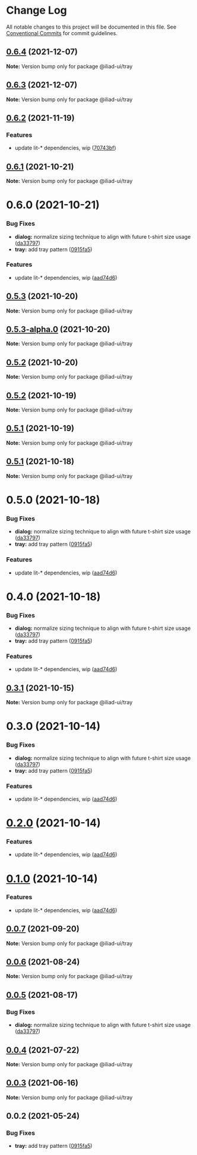 # Change Log

All notable changes to this project will be documented in this file.
See [Conventional Commits](https://conventionalcommits.org) for commit guidelines.

## [0.6.4](https://github.com/gaoding-inc/iliad-ui/compare/@iliad-ui/tray@0.6.3...@iliad-ui/tray@0.6.4) (2021-12-07)

**Note:** Version bump only for package @iliad-ui/tray

## [0.6.3](https://github.com/gaoding-inc/iliad-ui/compare/@iliad-ui/tray@0.6.2...@iliad-ui/tray@0.6.3) (2021-12-07)

**Note:** Version bump only for package @iliad-ui/tray

## [0.6.2](https://github.com/gaoding-inc/iliad-ui/compare/@iliad-ui/tray@0.6.1...@iliad-ui/tray@0.6.2) (2021-11-19)

### Features

-   update lit-\* dependencies, wip ([70743bf](https://github.com/gaoding-inc/iliad-ui/commit/70743bf6855c08924a0a3ec1a14dc43862f9cf42))

## [0.6.1](https://github.com/gaoding-inc/iliad-ui/compare/@iliad-ui/tray@0.6.0...@iliad-ui/tray@0.6.1) (2021-10-21)

**Note:** Version bump only for package @iliad-ui/tray

# 0.6.0 (2021-10-21)

### Bug Fixes

-   **dialog:** normalize sizing technique to align with future t-shirt size usage ([da33797](https://github.com/gaoding-inc/iliad-ui/commit/da33797e724d0943a6abf059c96641a220182e5f))
-   **tray:** add tray pattern ([0915fa5](https://github.com/gaoding-inc/iliad-ui/commit/0915fa5e3c7eecc1608ce3b706fbae01b3ee3608))

### Features

-   update lit-\* dependencies, wip ([aad74d6](https://github.com/gaoding-inc/iliad-ui/commit/aad74d6ac41d8450aee82d73aaf58ab949b72a00))

## [0.5.3](https://github.com/gaoding-inc/iliad-ui/compare/@iliad-ui/tray@0.5.2...@iliad-ui/tray@0.5.3) (2021-10-20)

**Note:** Version bump only for package @iliad-ui/tray

## [0.5.3-alpha.0](https://github.com/gaoding-inc/iliad-ui/compare/@iliad-ui/tray@0.5.2...@iliad-ui/tray@0.5.3-alpha.0) (2021-10-20)

**Note:** Version bump only for package @iliad-ui/tray

## [0.5.2](https://github.com/gaoding-inc/iliad-ui/compare/@iliad-ui/tray@0.5.1...@iliad-ui/tray@0.5.2) (2021-10-20)

**Note:** Version bump only for package @iliad-ui/tray

## [0.5.2](https://github.com/gaoding-inc/iliad-ui/compare/@iliad-ui/tray@0.5.1...@iliad-ui/tray@0.5.2) (2021-10-19)

**Note:** Version bump only for package @iliad-ui/tray

## [0.5.1](https://github.com/gaoding-inc/iliad-ui/compare/@iliad-ui/tray@0.5.0...@iliad-ui/tray@0.5.1) (2021-10-19)

**Note:** Version bump only for package @iliad-ui/tray

## [0.5.1](https://github.com/gaoding-inc/iliad-ui/compare/@iliad-ui/tray@0.5.0...@iliad-ui/tray@0.5.1) (2021-10-18)

**Note:** Version bump only for package @iliad-ui/tray

# 0.5.0 (2021-10-18)

### Bug Fixes

-   **dialog:** normalize sizing technique to align with future t-shirt size usage ([da33797](https://github.com/gaoding-inc/iliad-ui/commit/da33797e724d0943a6abf059c96641a220182e5f))
-   **tray:** add tray pattern ([0915fa5](https://github.com/gaoding-inc/iliad-ui/commit/0915fa5e3c7eecc1608ce3b706fbae01b3ee3608))

### Features

-   update lit-\* dependencies, wip ([aad74d6](https://github.com/gaoding-inc/iliad-ui/commit/aad74d6ac41d8450aee82d73aaf58ab949b72a00))

# 0.4.0 (2021-10-18)

### Bug Fixes

-   **dialog:** normalize sizing technique to align with future t-shirt size usage ([da33797](https://github.com/gaoding-inc/iliad-ui/commit/da33797e724d0943a6abf059c96641a220182e5f))
-   **tray:** add tray pattern ([0915fa5](https://github.com/gaoding-inc/iliad-ui/commit/0915fa5e3c7eecc1608ce3b706fbae01b3ee3608))

### Features

-   update lit-\* dependencies, wip ([aad74d6](https://github.com/gaoding-inc/iliad-ui/commit/aad74d6ac41d8450aee82d73aaf58ab949b72a00))

## [0.3.1](https://github.com/adobe/spectrum-web-components/compare/@iliad-ui/tray@0.3.0...@iliad-ui/tray@0.3.1) (2021-10-15)

**Note:** Version bump only for package @iliad-ui/tray

# 0.3.0 (2021-10-14)

### Bug Fixes

-   **dialog:** normalize sizing technique to align with future t-shirt size usage ([da33797](https://github.com/adobe/spectrum-web-components/commit/da33797e724d0943a6abf059c96641a220182e5f))
-   **tray:** add tray pattern ([0915fa5](https://github.com/adobe/spectrum-web-components/commit/0915fa5e3c7eecc1608ce3b706fbae01b3ee3608))

### Features

-   update lit-\* dependencies, wip ([aad74d6](https://github.com/adobe/spectrum-web-components/commit/aad74d6ac41d8450aee82d73aaf58ab949b72a00))

# [0.2.0](https://github.com/adobe/spectrum-web-components/compare/@iliad-ui/tray@0.0.7...@iliad-ui/tray@0.2.0) (2021-10-14)

### Features

-   update lit-\* dependencies, wip ([aad74d6](https://github.com/adobe/spectrum-web-components/commit/aad74d6ac41d8450aee82d73aaf58ab949b72a00))

# [0.1.0](https://github.com/adobe/spectrum-web-components/compare/@iliad-ui/tray@0.0.7...@iliad-ui/tray@0.1.0) (2021-10-14)

### Features

-   update lit-\* dependencies, wip ([aad74d6](https://github.com/adobe/spectrum-web-components/commit/aad74d6ac41d8450aee82d73aaf58ab949b72a00))

## [0.0.7](https://github.com/adobe/spectrum-web-components/compare/@iliad-ui/tray@0.0.6...@iliad-ui/tray@0.0.7) (2021-09-20)

**Note:** Version bump only for package @iliad-ui/tray

## [0.0.6](https://github.com/adobe/spectrum-web-components/compare/@iliad-ui/tray@0.0.5...@iliad-ui/tray@0.0.6) (2021-08-24)

**Note:** Version bump only for package @iliad-ui/tray

## [0.0.5](https://github.com/adobe/spectrum-web-components/compare/@iliad-ui/tray@0.0.4...@iliad-ui/tray@0.0.5) (2021-08-17)

### Bug Fixes

-   **dialog:** normalize sizing technique to align with future t-shirt size usage ([da33797](https://github.com/adobe/spectrum-web-components/commit/da33797e724d0943a6abf059c96641a220182e5f))

## [0.0.4](https://github.com/adobe/spectrum-web-components/compare/@iliad-ui/tray@0.0.3...@iliad-ui/tray@0.0.4) (2021-07-22)

**Note:** Version bump only for package @iliad-ui/tray

## [0.0.3](https://github.com/adobe/spectrum-web-components/compare/@iliad-ui/tray@0.0.2...@iliad-ui/tray@0.0.3) (2021-06-16)

**Note:** Version bump only for package @iliad-ui/tray

## 0.0.2 (2021-05-24)

### Bug Fixes

-   **tray:** add tray pattern ([0915fa5](https://github.com/adobe/spectrum-web-components/commit/0915fa5e3c7eecc1608ce3b706fbae01b3ee3608))
